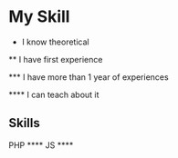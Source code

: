 # My Skill

* I know theoretical

** I have first experience

*** I have more than 1 year of experiences

**** I can teach about it


## Skills
PHP ****
JS ****


## 
